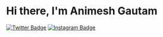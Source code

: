# Hi there, I'm Animesh Gautam

[![Twitter Badge](https://img.shields.io/badge/Twitter-Profile-informational?style=flat&logo=twitter&logoColor=white&color=1CA2F1)](https://twitter.com/Zomnimesh)
[![Instagram Badge](https://img.shields.io/badge/Instagram-Profile-informational?style=flat&logo=instagram&logoColor=white&color=1CA2F1)](https://www.instagram.com/animesh_namikaze/)

